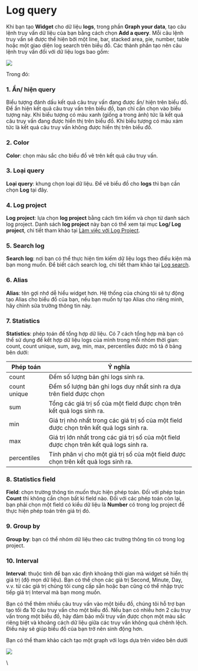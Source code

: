 # Log query

Khi bạn tạo **Widget** cho dữ liệu **logs**, trong phần **Graph your data**, tạo câu lệnh truy vấn dữ liệu của bạn bằng cách chọn **Add a query**. Mỗi câu lệnh truy vấn sẽ được thể hiện bởi một line, bar, stacked area, pie, number, table hoặc một giao diện log search trên biểu đồ. Các thành phần tạo nên câu lệnh truy vấn đối với dữ liệu logs bao gồm:&#x20;

![](http://docs.vngcloud.vn/download/attachments/59807021/image2023-8-16\_10-57-56.png?version=1\&modificationDate=1692158276566\&api=v2)

Trong đó:

### 1. Ẩn/ hiện query

Biểu tượng đánh dấu kết quả câu truy vấn đang được ẩn/ hiện trên biểu đồ. Để ẩn hiện kết quả câu truy vấn trên biểu đồ, bạn chỉ cần chọn vào biểu tượng này. Khi biểu tượng có màu xanh (giống a trong ảnh) tức là kết quả câu truy vấn đang được hiển thị trên biểu đồ. Khi biểu tượng có màu xám tức là kết quả câu truy vấn không được hiển thị trên biểu đồ.

### 2. Color

**Color**: chọn màu sắc cho biểu đồ vẽ trên kết quả câu truy vấn.

### 3. Loại query

**Loại query**: khung chọn loại dữ liệu. Để vẽ biểu đồ cho **logs** thì bạn cần chọn **Log** tại đây.&#x20;

### 4. Log project

**Log project**: lựa chọn **log project** bằng cách tìm kiếm và chọn từ danh sách log project. Danh sách **log project** này bạn có thể xem tại mục **Log/ Log project**, chi tiết tham khảo tại [Làm việc với Log Project](../../logs/lam-viec-voi-log-project/).

### 5. Search log

**Search log**: nơi bạn có thể thực hiện tìm kiếm dữ liệu logs theo điều kiện mà bạn mong muốn. Để biết cách search log, chi tiết tham khảo tại [Log search](../widget/log-search.md).

### 6. Alias

**Alias**: tên gợi nhớ dễ hiểu widget hơn. Hệ thống của chúng tôi sẽ tự động tạo Alias cho biểu đồ của bạn, nếu bạn muốn tự tạo Alias cho riêng mình, hãy chỉnh sửa trường thông tin này.

### 7. Statistics

**Statistics**: phép toán để tổng hợp dữ liệu. Có 7 cách tổng hợp mà bạn có thể sử dụng để kết hợp dữ liệu logs của mình trong mỗi nhóm thời gian: count, count unique, sum, avg, min, max, percentiles được mô tả ở bảng bên dưới:&#x20;

| Phép toán    | Ý nghĩa                                                                                  |
| ------------ | ---------------------------------------------------------------------------------------- |
| count        | Đếm số lượng bản ghi logs sinh ra.                                                       |
| count unique | Đếm số lượng bản ghi logs duy nhất sinh ra dựa trên field được chọn                      |
| sum          | Tổng các giá trị số của một field được chọn trên kết quả logs sinh ra.                   |
| min          | Giá trị nhỏ nhất trong các giá trị số của một field được chọn trên kết quả logs sinh ra. |
| max          | Giá trị lớn nhất trong các giá trị số của một field được chọn trên kết quả logs sinh ra. |
| percentiles  | Tính phân vị cho một giá trị số của một field được chọn trên kết quả logs sinh ra.       |

### 8. Statistics field

**Field**: chọn trường thông tin muốn thực hiện phép toán. Đối với phép toán **Count** thì không cần chọn bất kì field nào. Đối với các phép toán còn lại, bạn phải chọn một field có kiểu dữ liệu là **Number** có trong log project để thực hiện phép toán trên giá trị đó.

### 9. Group by

**Group by**: bạn có thể nhóm dữ liệu theo các trường thông tin có trong log project.

### 10. Interval

**Interval**: thuộc tính để bạn xác định khoảng thời gian mà widget sẽ hiển thị giá trị (độ mọn dữ liệu). Bạn có thể chọn các giá trị Second, Minute, Day, v.v. từ các giá trị chúng tôi cung cấp sẵn hoặc bạn cũng có thể nhập trực tiếp giá trị Interval mà bạn mong muốn.

Bạn có thể thêm nhiều câu truy vấn vào một biểu đồ, chúng tôi hỗ trợ bạn tạo tối đa 10 câu truy vấn cho một biểu đồ. Nếu bạn có nhiều hơn 2 câu truy vấn trong một biểu đồ, hãy đảm bảo mỗi truy vấn được chọn một màu sắc riêng biệt và khoảng cách dữ liệu giữa các truy vấn không quá chênh lệch. Điều này sẽ giúp biểu đồ của bạn trở nên sinh động hơn.&#x20;

Bạn có thể tham khảo cách tạo một graph với logs dựa trên video bên dưới

![](http://docs.vngcloud.vn/download/attachments/59807021/1.gif?version=1\&modificationDate=1691378113000\&api=v2)

\
